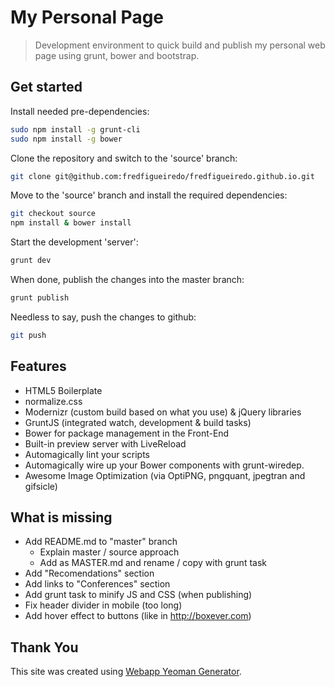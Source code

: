 # My Personal Page

> Development environment to quick build and publish my personal web page using grunt, bower and bootstrap.

## Get started

Install needed pre-dependencies:
```sh
sudo npm install -g grunt-cli
sudo npm install -g bower
```

Clone the repository and switch to the 'source' branch:
```sh
git clone git@github.com:fredfigueiredo/fredfigueiredo.github.io.git
```

Move to the 'source' branch and install the required dependencies:
```sh
git checkout source
npm install & bower install
```

Start the development 'server':
```sh
grunt dev
```

When done, publish the changes into the master branch:
```sh
grunt publish
```

Needless to say, push the changes to github:
```sh
git push
```

## Features

* HTML5 Boilerplate
* normalize.css
* Modernizr (custom build based on what you use) & jQuery libraries
* GruntJS (integrated watch, development & build tasks)
* Bower for package management in the Front-End
* Built-in preview server with LiveReload
* Automagically lint your scripts
* Automagically wire up your Bower components with grunt-wiredep.
* Awesome Image Optimization (via OptiPNG, pngquant, jpegtran and gifsicle)

## What is missing

* Add README.md to "master" branch
  * Explain master / source approach
  * Add as MASTER.md and rename / copy with grunt task
* Add "Recomendations" section
* Add links to "Conferences" section
* Add grunt task to minify JS and CSS (when publishing)
* Fix header divider in mobile (too long)
* Add hover effect to buttons (like in http://boxever.com)

## Thank You

This site was created using [Webapp Yeoman Generator](https://github.com/yeoman/generator-webapp).
